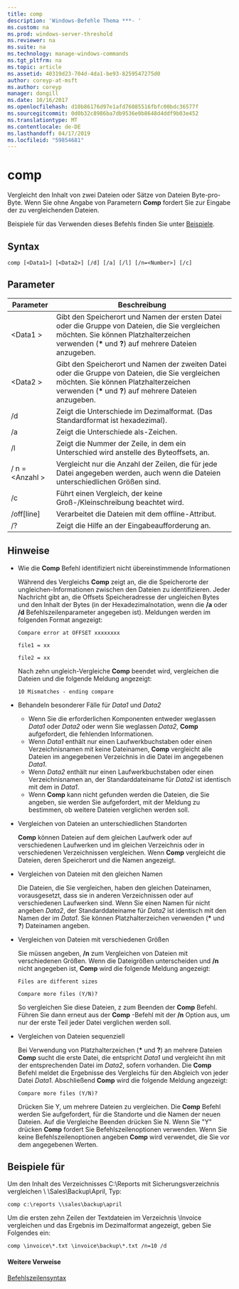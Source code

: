 ```yaml
---
title: comp
description: 'Windows-Befehle Thema ***- '
ms.custom: na
ms.prod: windows-server-threshold
ms.reviewer: na
ms.suite: na
ms.technology: manage-windows-commands
ms.tgt_pltfrm: na
ms.topic: article
ms.assetid: 40319d23-704d-4da1-be93-8259547275d0
author: coreyp-at-msft
ms.author: coreyp
manager: dongill
ms.date: 10/16/2017
ms.openlocfilehash: d10b86176d97e1afd76085516fbfc00bdc36577f
ms.sourcegitcommit: 0d0b32c8986ba7db9536e0b8648d4ddf9b03e452
ms.translationtype: MT
ms.contentlocale: de-DE
ms.lasthandoff: 04/17/2019
ms.locfileid: "59854681"
---
```

# <a name="comp"></a>comp



Vergleicht den Inhalt von zwei Dateien oder Sätze von Dateien Byte-pro-Byte. Wenn Sie ohne Angabe von Parametern **Comp** fordert Sie zur Eingabe der zu vergleichenden Dateien.

Beispiele für das Verwenden dieses Befehls finden Sie unter [Beispiele](#BKMK_examples).

## <a name="syntax"></a>Syntax

```
comp [<Data1>] [<Data2>] [/d] [/a] [/l] [/n=<Number>] [/c]
```

## <a name="parameters"></a>Parameter

|Parameter|Beschreibung|
|---------|-----------|
|\<Data1 >|Gibt den Speicherort und Namen der ersten Datei oder die Gruppe von Dateien, die Sie vergleichen möchten. Sie können Platzhalterzeichen verwenden (**&#42;** und **?**) auf mehrere Dateien anzugeben.|
|\<Data2 >|Gibt den Speicherort und Namen der zweiten Datei oder die Gruppe von Dateien, die Sie vergleichen möchten. Sie können Platzhalterzeichen verwenden (**&#42;** und **?**) auf mehrere Dateien anzugeben.|
|/d|Zeigt die Unterschiede im Dezimalformat. (Das Standardformat ist hexadezimal).|
|/a|Zeigt die Unterschiede als-Zeichen.|
|/l|Zeigt die Nummer der Zeile, in dem ein Unterschied wird anstelle des Byteoffsets, an.|
|/ n =\<Anzahl >|Vergleicht nur die Anzahl der Zeilen, die für jede Datei angegeben werden, auch wenn die Dateien unterschiedlichen Größen sind.|
|/c|Führt einen Vergleich, der keine Groß-/Kleinschreibung beachtet wird.|
|/off[line]|Verarbeitet die Dateien mit dem offline-Attribut.|
|/?|Zeigt die Hilfe an der Eingabeaufforderung an.|

## <a name="remarks"></a>Hinweise

-   Wie die **Comp** Befehl identifiziert nicht übereinstimmende Informationen

    Während des Vergleichs **Comp** zeigt an, die die Speicherorte der ungleichen-Informationen zwischen den Dateien zu identifizieren. Jeder Nachricht gibt an, die Offsets Speicheradresse der ungleichen Bytes und den Inhalt der Bytes (in der Hexadezimalnotation, wenn die **/a** oder **/d** Befehlszeilenparameter angegeben ist). Meldungen werden im folgenden Format angezeigt:

    `Compare error at OFFSET xxxxxxxx`

    `file1 = xx`

    `file2 = xx`

    Nach zehn ungleich-Vergleiche **Comp** beendet wird, vergleichen die Dateien und die folgende Meldung angezeigt:

    `10 Mismatches - ending compare`
-   Behandeln besonderer Fälle für *Data1* und *Data2*  
    -   Wenn Sie die erforderlichen Komponenten entweder weglassen *Data1* oder *Data2* oder wenn Sie weglassen *Data2*, **Comp** aufgefordert, die fehlenden Informationen.
    -   Wenn *Data1* enthält nur einen Laufwerkbuchstaben oder einen Verzeichnisnamen mit keine Dateinamen, **Comp** vergleicht alle Dateien im angegebenen Verzeichnis in die Datei im angegebenen *Data1*.
    -   Wenn *Data2* enthält nur einen Laufwerkbuchstaben oder einen Verzeichnisnamen an, der Standarddateiname für *Data2* ist identisch mit dem in *Data1*.
    -   Wenn **Comp** kann nicht gefunden werden die Dateien, die Sie angeben, sie werden Sie aufgefordert, mit der Meldung zu bestimmen, ob weitere Dateien verglichen werden soll.
-   Vergleichen von Dateien an unterschiedlichen Standorten

    **Comp** können Dateien auf dem gleichen Laufwerk oder auf verschiedenen Laufwerken und im gleichen Verzeichnis oder in verschiedenen Verzeichnissen vergleichen. Wenn **Comp** vergleicht die Dateien, deren Speicherort und die Namen angezeigt.
-   Vergleichen von Dateien mit den gleichen Namen

    Die Dateien, die Sie vergleichen, haben den gleichen Dateinamen, vorausgesetzt, dass sie in anderen Verzeichnissen oder auf verschiedenen Laufwerken sind. Wenn Sie einen Namen für nicht angeben *Data2*, der Standarddateiname für *Data2* ist identisch mit den Namen der im *Data1*. Sie können Platzhalterzeichen verwenden (**&#42;** und **?**) Dateinamen angeben.
-   Vergleichen von Dateien mit verschiedenen Größen

    Sie müssen angeben, **/n** zum Vergleichen von Dateien mit verschiedenen Größen. Wenn die Dateigrößen unterscheiden und **/n** nicht angegeben ist, **Comp** wird die folgende Meldung angezeigt:

    `Files are different sizes`

    `Compare more files (Y/N)?`

    So vergleichen Sie diese Dateien, z zum Beenden der **Comp** Befehl. Führen Sie dann erneut aus der **Comp** -Befehl mit der **/n** Option aus, um nur der erste Teil jeder Datei verglichen werden soll.
-   Vergleichen von Dateien sequenziell

    Bei Verwendung von Platzhalterzeichen (**&#42;** und **?**) an mehrere Dateien **Comp** sucht die erste Datei, die entspricht *Data1* und vergleicht ihn mit der entsprechenden Datei im *Data2*, sofern vorhanden. Die **Comp** Befehl meldet die Ergebnisse des Vergleichs für den Abgleich von jeder Datei *Data1*. Abschließend **Comp** wird die folgende Meldung angezeigt:

    `Compare more files (Y/N)?`

    Drücken Sie Y, um mehrere Dateien zu vergleichen. Die **Comp** Befehl werden Sie aufgefordert, für die Standorte und die Namen der neuen Dateien. Auf die Vergleiche Beenden drücken Sie N. Wenn Sie "Y" drücken **Comp** fordert Sie Befehlszeilenoptionen verwenden. Wenn Sie keine Befehlszeilenoptionen angeben **Comp** wird verwendet, die Sie vor dem angegebenen Werten.

## <a name="BKMK_examples"></a>Beispiele für

Um den Inhalt des Verzeichnisses C:\Reports mit Sicherungsverzeichnis vergleichen \\ \\Sales\Backup\April, Typ:
```
comp c:\reports \\sales\backup\april
```
Um die ersten zehn Zeilen der Textdateien im Verzeichnis \Invoice vergleichen und das Ergebnis im Dezimalformat angezeigt, geben Sie Folgendes ein:
```
comp \invoice\*.txt \invoice\backup\*.txt /n=10 /d
```

#### <a name="additional-references"></a>Weitere Verweise

[Befehlszeilensyntax](command-line-syntax-key.md)